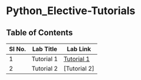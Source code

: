 # Python_Elective-Tutorials

## Table of Contents

| SI No. | Lab Title                                               | Lab Link                                                                                                  |
|--------|---------------------------------------------------------|-----------------------------------------------------------------------------------------------------------|
| 1      | Tutorial 1                      | [Tutorial 1 ](https://github.com/Viwvwek/Python_Elective-Tutorials/tree/main/Tutorial%201) |
|2 |Tutorial 2|[Tutorial 2]|

